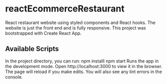 # reactEcommerceRestaurant
React restaurant website using styled components and React hooks. The website is just the front end and is fully responsive.
This project was bootstrapped with Create React App.

Available Scripts
-----------------
In the project directory, you can run:
npm installl
npm start 
Runs the app in the development mode.
Open http://localhost:3000 to view it in the browser.
The page will reload if you make edits.
You will also see any lint errors in the console.
